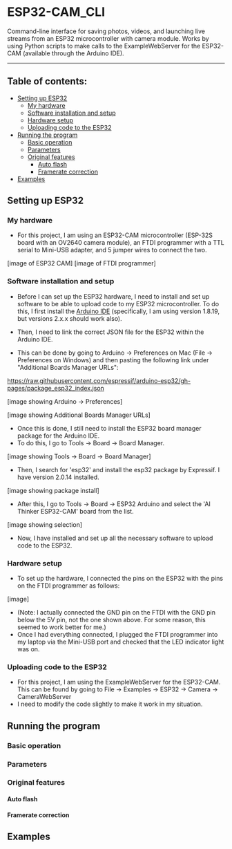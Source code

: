 # ESP32-CAM_CLI

Command-line interface for saving photos, videos, and launching live streams from an ESP32 microcontroller with camera module. 
Works by using Python scripts to make calls to the ExampleWebServer for the ESP32-CAM (available through the Arduino IDE).

---

## Table of contents:
* [Setting up ESP32](#setting-up-esp32)
  * [My hardware](#my-hardware)
  * [Software installation and setup](#software-installation-and-setup)
  * [Hardware setup](#hardware-setup)
  * [Uploading code to the ESP32](#uploading-code-to-the-esp32)
* [Running the program](#running-the-program)
  * [Basic operation](#basic-operation)
  * [Parameters](#parameters)
  * [Original features](#original-features)
     * [Auto flash](#auto-flash)
     * [Framerate correction](#framerate-correction)
* [Examples](#examples)

## Setting up ESP32

### My hardware
* For this project, I am using an ESP32-CAM microcontroller (ESP-32S board with an OV2640 camera module), an FTDI programmer with a TTL serial to Mini-USB adapter, and 5 jumper wires to connect the two.

[image of ESP32 CAM]
[image of FTDI programmer] 

### Software installation and setup
* Before I can set up the ESP32 hardware, I need to install and set up software to be able to upload code to my ESP32 microcontroller. To do this, I first install the [Arduino IDE](https://www.arduino.cc/en/software) (specifically, I am using version 1.8.19, but versions 2.x.x should work also). 

* Then, I need to link the correct JSON file for the ESP32 within the Arduino IDE.
* This can be done by going to Arduino -> Preferences on Mac (File -> Preferences on Windows) and then pasting the following link under "Additional Boards Manager URLs": 

https://raw.githubusercontent.com/espressif/arduino-esp32/gh-pages/package_esp32_index.json

[image showing Arduino -> Preferences]

[image showing Additional Boards Manager URLs]

* Once this is done, I still need to install the ESP32 board manager package for the Arduino IDE.
* To do this, I go to Tools -> Board -> Board Manager. 

[image showing  Tools -> Board -> Board Manager]

* Then, I search for 'esp32' and install the esp32 package by Expressif. I have version 2.0.14 installed.

[image showing package install]

* After this, I go to Tools -> Board -> ESP32 Arduino and select the 'AI Thinker ESP32-CAM' board from the list.

[image showing selection]

* Now, I have installed and set up all the necessary software to upload code to the ESP32.

### Hardware setup

* To set up the hardware, I connected the pins on the ESP32 with the pins on the FTDI programmer as follows:

[image]

* (Note: I actually connected the GND pin on the FTDI with the GND pin below the 5V pin, not the one shown above. For some reason, this seemed to work better for me.)
* Once I had everything connected, I plugged the FTDI programmer into my laptop via the Mini-USB port and checked that the LED indicator light was on.

### Uploading code to the ESP32

* For this project, I am using the ExampleWebServer for the ESP32-CAM. This can be found by going to File -> Examples -> ESP32 -> Camera -> CameraWebServer
* I need to modify the code slightly to make it work in my situation.

## Running the program

### Basic operation
### Parameters 
### Original features
#### Auto flash
#### Framerate correction

## Examples

